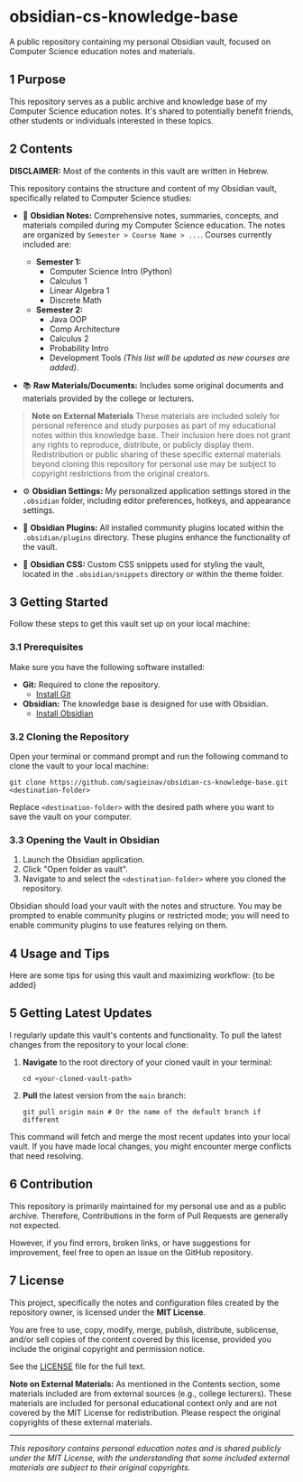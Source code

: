 # obsidian-cs-knowledge-base

A public repository containing my personal Obsidian vault, focused on Computer Science education notes and materials.
## 1 Purpose

This repository serves as a public archive and knowledge base of my Computer Science education notes. It's shared to potentially benefit friends, other students or individuals interested in these topics.
## 2 Contents
**DISCLAIMER:** Most of the contents in this vault are written in Hebrew.

This repository contains the structure and content of my Obsidian vault, specifically related to Computer Science studies:

-   📄 **Obsidian Notes:** Comprehensive notes, summaries, concepts, and materials compiled during my Computer Science education. The notes are organized by `Semester > Course Name > ...`. Courses currently included are:
    -   **Semester 1:**
        -   Computer Science Intro (Python)
        -   Calculus 1
        -   Linear Algebra 1
        -   Discrete Math
    -   **Semester 2:**
        -   Java OOP
        -   Comp Architecture
        -   Calculus 2
        -   Probability Intro
        -   Development Tools
    *(This list will be updated as new courses are added).*

-   📚 **Raw Materials/Documents:** Includes some original documents and materials provided by the college or lecturers.
 > **Note on External Materials**
   These materials are included solely for personal reference and study purposes as part of my educational notes within this knowledge base. Their inclusion here does not grant any rights to reproduce, distribute, or publicly display them. Redistribution or public sharing of these specific external materials beyond cloning this repository for personal use may be subject to copyright restrictions from the original creators.


-   ⚙️ **Obsidian Settings:** My personalized application settings stored in the `.obsidian` folder, including editor preferences, hotkeys, and appearance settings.

-   🔌 **Obsidian Plugins:** All installed community plugins located within the `.obsidian/plugins` directory. These plugins enhance the functionality of the vault.

-   🎨 **Obsidian CSS:** Custom CSS snippets used for styling the vault, located in the `.obsidian/snippets` directory or within the theme folder.

## 3 Getting Started

Follow these steps to get this vault set up on your local machine:

### 3.1 Prerequisites

Make sure you have the following software installed:

*   **Git:** Required to clone the repository.
    *   [Install Git](https://git-scm.com/downloads)
*   **Obsidian:** The knowledge base is designed for use with Obsidian.
    *   [Install Obsidian](https://obsidian.md/download)

### 3.2 Cloning the Repository

Open your terminal or command prompt and run the following command to clone the vault to your local machine:

`git clone https://github.com/sagieinav/obsidian-cs-knowledge-base.git <destination-folder>`

Replace `<destination-folder>` with the desired path where you want to save the vault on your computer.

### 3.3 Opening the Vault in Obsidian

1.  Launch the Obsidian application.
2.  Click "Open folder as vault".
3.  Navigate to and select the `<destination-folder>` where you cloned the repository.

Obsidian should load your vault with the notes and structure. You may be prompted to enable community plugins or restricted mode; you will need to enable community plugins to use features relying on them.
## 4 Usage and Tips

Here are some tips for using this vault and maximizing workflow:
{to be added}
## 5 Getting Latest Updates

I regularly update this vault's contents and functionality.
To pull the latest changes from the repository to your local clone:

1.  **Navigate** to the root directory of your cloned vault in your terminal:

    `cd <your-cloned-vault-path>`

2.  **Pull** the latest version from the `main` branch:

    `git pull origin main # Or the name of the default branch if different`


This command will fetch and merge the most recent updates into your local vault. If you have made local changes, you might encounter merge conflicts that need resolving.
## 6 Contribution

This repository is primarily maintained for my personal use and as a public archive. Therefore, Contributions in the form of Pull Requests are generally not expected.

However, if you find errors, broken links, or have suggestions for improvement, feel free to open an issue on the GitHub repository.
## 7 License

This project, specifically the notes and configuration files created by the repository owner, is licensed under the **MIT License**.

You are free to use, copy, modify, merge, publish, distribute, sublicense, and/or sell copies of the content covered by this license, provided you include the original copyright and permission notice.

See the [LICENSE](LICENSE) file for the full text.

**Note on External Materials:** As mentioned in the Contents section, some materials included are from external sources (e.g., college lecturers). These materials are included for personal educational context only and are not covered by the MIT License for redistribution. Please respect the original copyrights of these external materials.

---

*This repository contains personal education notes and is shared publicly under the MIT License, with the understanding that some included external materials are subject to their original copyrights.*